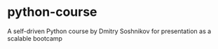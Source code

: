 # python-course
A self-driven Python course by Dmitry Soshnikov for presentation as a scalable bootcamp
